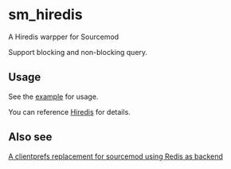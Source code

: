 # sm_hiredis
A Hiredis warpper for Sourcemod

Support blocking and non-blocking query.

## Usage

See the [example](https://github.com/kice/sm_hiredis/blob/master/addons/sourcemod/scripting/hiredis_test.sp) for usage.

You can reference [Hiredis](https://github.com/redis/hiredis) for details.

## Also see

[A clientprefs replacement for sourcemod using Redis as backend](https://github.com/kice/clientprefs-redis)
